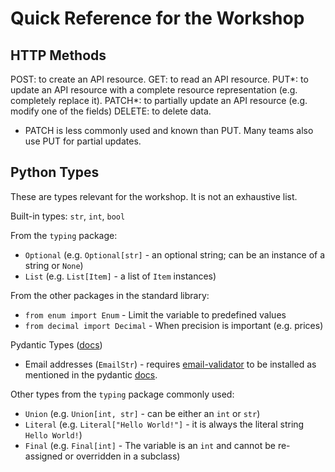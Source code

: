 # Quick Reference for the Workshop

## HTTP Methods

POST: to create an API resource.
GET: to read an API resource.
PUT*: to update an API resource with a complete resource representation (e.g. completely replace it).
PATCH*: to partially update an API resource (e.g. modify one of the fields)
DELETE: to delete data.

* PATCH is less commonly used and known than PUT. Many teams also use PUT for partial updates.

## Python Types

These are types relevant for the workshop. It is not an exhaustive list.

Built-in types: `str`, `int`, `bool`

From the `typing` package: 

- `Optional` (e.g. `Optional[str]` - an optional string; can be an instance of a string or `None`)
- `List` (e.g. `List[Item]` - a list of `Item` instances)

From the other packages in the standard library: 

- `from enum import Enum` - Limit the variable to predefined values
- `from decimal import Decimal` - When precision is important (e.g. prices)

Pydantic Types ([docs](https://pydantic-docs.helpmanual.io/usage/types/))

- Email addresses (`EmailStr`) - requires [email-validator](https://github.com/JoshData/python-email-validator) to be installed as mentioned in the pydantic [docs](https://pydantic-docs.helpmanual.io/usage/types/).

Other types from the `typing` package commonly used: 

- `Union` (e.g. `Union[int, str]` - can be either an `int` or `str`)
- `Literal` (e.g. `Literal["Hello World!"]` - it is always the literal string `Hello World!`)
- `Final` (e.g. `Final[int]` - The variable is an `int` and cannot be re-assigned or overridden in a subclass)